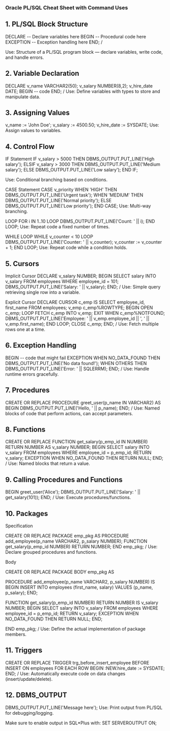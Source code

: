 ### Oracle PL/SQL Cheat Sheet with Command Uses
## 1. PL/SQL Block Structure
DECLARE
  -- Declare variables here
BEGIN
  -- Procedural code here
EXCEPTION
  -- Exception handling here
END;
/

Use: Structure of a PL/SQL program block — declare variables, write code, and handle errors.

## 2. Variable Declaration
DECLARE
  v_name VARCHAR2(50);
  v_salary NUMBER(8,2);
  v_hire_date DATE;
BEGIN
  -- code
END;
/
Use: Define variables with types to store and manipulate data.

## 3. Assigning Values
v_name := 'John Doe';
v_salary := 4500.50;
v_hire_date := SYSDATE;
Use: Assign values to variables.

## 4. Control Flow

IF Statement
IF v_salary > 5000 THEN
  DBMS_OUTPUT.PUT_LINE('High salary');
ELSIF v_salary > 3000 THEN
  DBMS_OUTPUT.PUT_LINE('Medium salary');
ELSE
  DBMS_OUTPUT.PUT_LINE('Low salary');
END IF;

Use: Conditional branching based on conditions.

CASE Statement
CASE v_priority
  WHEN 'HIGH' THEN DBMS_OUTPUT.PUT_LINE('Urgent task');
  WHEN 'MEDIUM' THEN DBMS_OUTPUT.PUT_LINE('Normal priority');
  ELSE DBMS_OUTPUT.PUT_LINE('Low priority');
END CASE;
Use: Multi-way branching.

LOOP
FOR i IN 1..10 LOOP
  DBMS_OUTPUT.PUT_LINE('Count: ' || i);
END LOOP;
Use: Repeat code a fixed number of times.

WHILE LOOP
WHILE v_counter < 10 LOOP
  DBMS_OUTPUT.PUT_LINE('Counter: ' || v_counter);
  v_counter := v_counter + 1;
END LOOP;
Use: Repeat code while a condition holds.

## 5. Cursors

Implicit Cursor
DECLARE
  v_salary NUMBER;
BEGIN
  SELECT salary INTO v_salary FROM employees WHERE employee_id = 101;
  DBMS_OUTPUT.PUT_LINE('Salary: ' || v_salary);
END;
/
Use: Simple query retrieving single row into a variable.

Explicit Cursor
DECLARE
  CURSOR c_emp IS SELECT employee_id, first_name FROM employees;
  v_emp c_emp%ROWTYPE;
BEGIN
  OPEN c_emp;
  LOOP
    FETCH c_emp INTO v_emp;
    EXIT WHEN c_emp%NOTFOUND;
    DBMS_OUTPUT.PUT_LINE('Employee: ' || v_emp.employee_id || ', ' || v_emp.first_name);
  END LOOP;
  CLOSE c_emp;
END;
/
Use: Fetch multiple rows one at a time.

## 6. Exception Handling
BEGIN
  -- code that might fail
EXCEPTION
  WHEN NO_DATA_FOUND THEN
    DBMS_OUTPUT.PUT_LINE('No data found!');
  WHEN OTHERS THEN
    DBMS_OUTPUT.PUT_LINE('Error: ' || SQLERRM);
END;
/
Use: Handle runtime errors gracefully.

## 7. Procedures
CREATE OR REPLACE PROCEDURE greet_user(p_name IN VARCHAR2) AS
BEGIN
  DBMS_OUTPUT.PUT_LINE('Hello, ' || p_name);
END;
/
Use: Named blocks of code that perform actions, can accept parameters.

## 8. Functions
CREATE OR REPLACE FUNCTION get_salary(p_emp_id IN NUMBER) RETURN NUMBER AS
  v_salary NUMBER;
BEGIN
  SELECT salary INTO v_salary FROM employees WHERE employee_id = p_emp_id;
  RETURN v_salary;
EXCEPTION
  WHEN NO_DATA_FOUND THEN
    RETURN NULL;
END;
/
Use: Named blocks that return a value.

## 9. Calling Procedures and Functions
BEGIN
  greet_user('Alice');
  DBMS_OUTPUT.PUT_LINE('Salary: ' || get_salary(101));
END;
/
Use: Execute procedures/functions.

## 10. Packages

Specification

CREATE OR REPLACE PACKAGE emp_pkg AS
  PROCEDURE add_employee(p_name VARCHAR2, p_salary NUMBER);
  FUNCTION get_salary(p_emp_id NUMBER) RETURN NUMBER;
END emp_pkg;
/
Use: Declare grouped procedures and functions.

Body

CREATE OR REPLACE PACKAGE BODY emp_pkg AS

  PROCEDURE add_employee(p_name VARCHAR2, p_salary NUMBER) IS
  BEGIN
    INSERT INTO employees (first_name, salary) VALUES (p_name, p_salary);
  END;

  FUNCTION get_salary(p_emp_id NUMBER) RETURN NUMBER IS
    v_salary NUMBER;
  BEGIN
    SELECT salary INTO v_salary FROM employees WHERE employee_id = p_emp_id;
    RETURN v_salary;
  EXCEPTION
    WHEN NO_DATA_FOUND THEN
      RETURN NULL;
  END;

END emp_pkg;
/
Use: Define the actual implementation of package members.

## 11. Triggers
CREATE OR REPLACE TRIGGER trg_before_insert_employee
BEFORE INSERT ON employees
FOR EACH ROW
BEGIN
  :NEW.hire_date := SYSDATE;
END;
/
Use: Automatically execute code on data changes (insert/update/delete).

## 12. DBMS_OUTPUT
DBMS_OUTPUT.PUT_LINE('Message here');
Use: Print output from PL/SQL for debugging/logging.

Make sure to enable output in SQL*Plus with:
SET SERVEROUTPUT ON;

